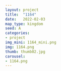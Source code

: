 ```yaml
---
layout: project
title:  "1164"
date:   2022-02-03
map_type: kingdom
seed: A
categories:
- project
img_mini: 1164_mini.png
img: 1164.png
thumb: thumb02.jpg
carousel:
- 1164.png
---
```

